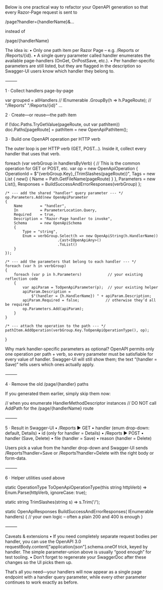 Below is one practical way to refactor your OpenAPI generation so that every Razor-Page request is sent to

/page?handler={handlerName}&...

instead of

/page/{handlerName}

The idea is:
	•	Only one path item per Razor Page – e.g. /Reports or /Reports/{id}.
	•	A single query parameter called handler enumerates the available page-handlers (OnGet, OnPostSave, etc.).
	•	Per handler-specific parameters are still listed, but they are flagged in the description so Swagger-UI users know which handler they belong to.

⸻

1 · Collect handlers page-by-page

var grouped = allHandlers          // IEnumerable<HandlerMethodDescriptor>
              .GroupBy(h => h.PageRoute);   //  "/Reports"  "/Reports/{id}" ...

2 · Create—or reuse—the path item

if (!doc.Paths.TryGetValue(pageRoute, out var pathItem))
    doc.Paths[pageRoute] = pathItem = new OpenApiPathItem();

3 · Build one OpenAPI operation per HTTP verb

The outer loop is per HTTP verb (GET, POST…).
Inside it, collect every handler that uses that verb.

foreach (var verbGroup in handlersByVerb)
{
    // This is the common operation for GET or POST, etc.
    var op = new OpenApiOperation
    {
        OperationId = $"{verbGroup.Key}_{TrimSlashes(pageRoute)}",
        Tags        = new List<OpenApiTag> { new() { Name = Path.GetFileName(pageRoute) } },
        Parameters  = new List<OpenApiParameter>(),
        Responses   = BuildSuccessAndErrorResponses(verbGroup)
    };

    /* --- add the shared "handler" query parameter --- */
    op.Parameters.Add(new OpenApiParameter
    {
        Name        = "handler",
        In          = ParameterLocation.Query,
        Required    = true,
        Description = "Razor-Page handler to invoke",
        Schema      = new OpenApiSchema
        {
            Type = "string",
            Enum = verbGroup.Select(h => new OpenApiString(h.HandlerName))
                            .Cast<IOpenApiAny>()
                            .ToList()
        }
    });

    /* --- add the parameters that belong to each handler --- */
    foreach (var h in verbGroup)
    {
        foreach (var p in h.Parameters)            // your existing reflection code
        {
            var apiParam = ToOpenApiParameter(p);  // your existing helper
            apiParam.Description =
                $"(handler = {h.HandlerName}) " + apiParam.Description;
            apiParam.Required = false;            // otherwise they’d all be required
            op.Parameters.Add(apiParam);
        }
    }

    /* --- attach the operation to the path --- */
    pathItem.AddOperation(verbGroup.Key.ToOpenApiOperationType(), op);
}

Why mark handler-specific parameters as optional?
OpenAPI permits only one operation per path + verb, so every parameter must be satisfiable for every value of handler.
Swagger-UI will still show them; the text “(handler = Save)” tells users which ones actually apply.

⸻

4 · Remove the old /page/{handler} paths

If you generated them earlier, simply skip them now:

// when you enumerate HandlerMethodDescriptor instances
// DO NOT call AddPath for the /page/{handlerName} route


⸻

5 · Result in Swagger-UI
	•	/Reports ▶ GET
	•	handler (enum drop-down: default, Details)
	•	id (only for handler = Details)
	•	/Reports ▶ POST
	•	handler (Save, Delete)
	•	file (handler = Save)
	•	reason (handler = Delete)

Users pick a value from the handler drop-down and Swagger-UI sends
/Reports?handler=Save or /Reports?handler=Delete with the right body or form-data.

⸻

6 · Helper utilities used above

static OperationType ToOpenApiOperationType(this string httpVerb) =>
    Enum.Parse<OperationType>(httpVerb, ignoreCase: true);

static string TrimSlashes(string s) => s.Trim('/');

static OpenApiResponses BuildSuccessAndErrorResponses(
    IEnumerable<HandlerMethodDescriptor> handlers)
{
    // your own logic – often a plain 200 and 400 is enough
}


⸻

Caveats & extensions
	•	If you need completely separate request bodies per handler, you can use the
OpenAPI 3.0 requestBody.content["application/json"].schema.oneOf trick,
keyed by handler.
The simple parameter-union above is usually “good enough” for test tooling.
	•	Don’t forget to regenerate your SwaggerDoc after these changes so the UI picks them up.

That’s all you need—your handlers will now appear as a single page endpoint with a handler query parameter, while every other parameter continues to work exactly as before.